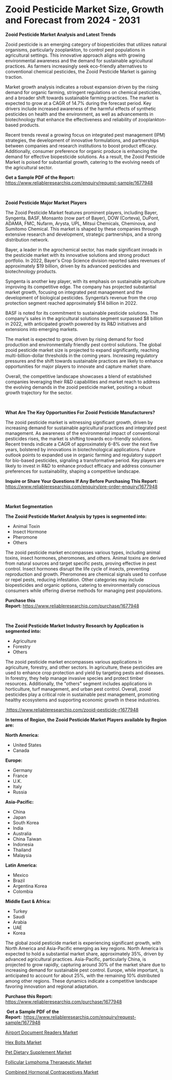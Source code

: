 <p><h1>Zooid Pesticide Market Size, Growth and Forecast from 2024 - 2031</h1></p><p><strong>Zooid Pesticide Market Analysis and Latest Trends</strong></p>
<p><p>Zooid pesticide is an emerging category of biopesticides that utilizes natural organisms, particularly zooplankton, to control pest populations in agricultural settings. This innovative approach aligns with growing environmental awareness and the demand for sustainable agricultural practices. As farmers increasingly seek eco-friendly alternatives to conventional chemical pesticides, the Zooid Pesticide Market is gaining traction.</p><p>Market growth analysis indicates a robust expansion driven by the rising demand for organic farming, stringent regulations on chemical pesticides, and a broader shift towards sustainable farming practices. The market is expected to grow at a CAGR of 14.7% during the forecast period. Key drivers include increased awareness of the harmful effects of synthetic pesticides on health and the environment, as well as advancements in biotechnology that enhance the effectiveness and reliability of zooplankton-based products.</p><p>Recent trends reveal a growing focus on integrated pest management (IPM) strategies, the development of innovative formulations, and partnerships between companies and research institutions to boost product efficacy. Additionally, consumer preference for organic produce is enhancing the demand for effective biopesticide solutions. As a result, the Zooid Pesticide Market is poised for substantial growth, catering to the evolving needs of the agricultural sector.</p></p>
<p><strong>Get a Sample PDF of the Report:&nbsp;</strong> <a href="https://www.reliableresearchiq.com/enquiry/request-sample/1677948?utm_campaign=103&utm_medium=2&utm_source=Github&utm_content=ia&utm_term=14102024&utm_id=zooid-pesticide">https://www.reliableresearchiq.com/enquiry/request-sample/1677948</a></p>
<p>&nbsp;</p>
<p><strong>Zooid Pesticide Major Market Players</strong></p>
<p><p>The Zooid Pesticide Market features prominent players, including Bayer, Syngenta, BASF, Monsanto (now part of Bayer), DOW (Corteva), DuPont, ADAMA, FMC, Nufarm, Arysta, UPL, Mitsui Chemicals, Cheminova, and Sumitomo Chemical. This market is shaped by these companies through extensive research and development, strategic partnerships, and a strong distribution network.</p><p>Bayer, a leader in the agrochemical sector, has made significant inroads in the pesticide market with its innovative solutions and strong product portfolio. In 2022, Bayer's Crop Science division reported sales revenues of approximately $19 billion, driven by its advanced pesticides and biotechnology products.</p><p>Syngenta is another key player, with its emphasis on sustainable agriculture improving its competitive edge. The company has projected substantial market growth, focusing on integrated pest management and the development of biological pesticides. Syngenta’s revenue from the crop protection segment reached approximately $14 billion in 2022.</p><p>BASF is noted for its commitment to sustainable pesticide solutions. The company's sales in the agricultural solutions segment surpassed $8 billion in 2022, with anticipated growth powered by its R&D initiatives and extensions into emerging markets.</p><p>The market is expected to grow, driven by rising demand for food production and environmentally friendly pest control solutions. The global zooid pesticide market size is projected to expand significantly, reaching multi-billion-dollar thresholds in the coming years. Increasing regulatory pressures and the shift towards sustainable practices are likely to enhance opportunities for major players to innovate and capture market share.</p><p>Overall, the competitive landscape showcases a blend of established companies leveraging their R&D capabilities and market reach to address the evolving demands in the zooid pesticide market, positing a robust growth trajectory for the sector.</p></p>
<p>&nbsp;</p>
<p><strong>What Are The Key Opportunities For Zooid Pesticide Manufacturers?</strong></p>
<p><p>The zooid pesticide market is witnessing significant growth, driven by increasing demand for sustainable agricultural practices and integrated pest management. As awareness of the environmental impact of conventional pesticides rises, the market is shifting towards eco-friendly solutions. Recent trends indicate a CAGR of approximately 6-8% over the next five years, bolstered by innovations in biotechnological applications. Future outlook points to expanded use in organic farming and regulatory support for bio-based pesticides, signaling a transformative period. Key players are likely to invest in R&D to enhance product efficacy and address consumer preferences for sustainability, shaping a competitive landscape.</p></p>
<p><strong>Inquire or Share Your Questions If Any Before Purchasing This Report:</strong> <a href="https://www.reliableresearchiq.com/enquiry/pre-order-enquiry/1677948?utm_campaign=103&utm_medium=2&utm_source=Github&utm_content=ia&utm_term=14102024&utm_id=zooid-pesticide">https://www.reliableresearchiq.com/enquiry/pre-order-enquiry/1677948</a></p>
<p>&nbsp;</p>
<p><strong>Market Segmentation</strong></p>
<p><strong>The Zooid Pesticide Market Analysis by types is segmented into:</strong></p>
<p><ul><li>Animal Toxin</li><li>Insect Hormone</li><li>Pheromone</li><li>Others</li></ul></p>
<p><p>The zooid pesticide market encompasses various types, including animal toxins, insect hormones, pheromones, and others. Animal toxins are derived from natural sources and target specific pests, proving effective in pest control. Insect hormones disrupt the life cycle of insects, preventing reproduction and growth. Pheromones are chemical signals used to confuse or repel pests, reducing infestation. Other categories may include biopesticides and organic options, catering to environmentally conscious consumers while offering diverse methods for managing pest populations.</p></p>
<p><strong>Purchase this Report:&nbsp;</strong><a href="https://www.reliableresearchiq.com/purchase/1677948?utm_campaign=103&utm_medium=2&utm_source=Github&utm_content=ia&utm_term=14102024&utm_id=zooid-pesticide">https://www.reliableresearchiq.com/purchase/1677948</a></p>
<p>&nbsp;</p>
<p><strong>The Zooid Pesticide Market Industry Research by Application is segmented into:</strong></p>
<p><ul><li>Agriculture</li><li>Forestry</li><li>Others</li></ul></p>
<p><p>The zooid pesticide market encompasses various applications in agriculture, forestry, and other sectors. In agriculture, these pesticides are used to enhance crop protection and yield by targeting pests and diseases. In forestry, they help manage invasive species and protect timber resources. Additionally, the "others" segment includes applications in horticulture, turf management, and urban pest control. Overall, zooid pesticides play a critical role in sustainable pest management, promoting healthy ecosystems and supporting economic growth in these industries.</p></p>
<p><a href="https://www.reliableresearchiq.com/zooid-pesticide-r1677948?utm_campaign=103&utm_medium=2&utm_source=Github&utm_content=ia&utm_term=14102024&utm_id=zooid-pesticide">&nbsp;https://www.reliableresearchiq.com/zooid-pesticide-r1677948</a></p>
<p><strong>In terms of Region, the Zooid Pesticide Market Players available by Region are:</strong></p>
<p>
    <p> <strong> North America: </strong>
        <ul>
            <li>United States</li>
            <li>Canada</li>
        </ul>
        </p> 
    <p> <strong> Europe: </strong>
        <ul>
            <li>Germany</li>
            <li>France</li>
            <li>U.K.</li>
            <li>Italy</li>
            <li>Russia</li>
        </ul>
        </p> 
    <p> <strong> Asia-Pacific: </strong>
        <ul>
            <li>China</li>
            <li>Japan</li>
            <li>South Korea</li>
            <li>India</li>
            <li>Australia</li>
            <li>China Taiwan</li>
            <li>Indonesia</li>
            <li>Thailand</li>
            <li>Malaysia</li>
        </ul>
        </p> 
    <p> <strong> Latin America: </strong>
        <ul>
            <li>Mexico</li>
            <li>Brazil</li>
            <li>Argentina Korea</li>
            <li>Colombia</li>
        </ul>
        </p> 
    <p> <strong> Middle East & Africa: </strong>
        <ul>
            <li>Turkey</li>
            <li>Saudi</li>
            <li>Arabia</li>
            <li>UAE</li>
            <li>Korea</li>
        </ul>
    </p>
    </p>
<p><p>The global zooid pesticide market is experiencing significant growth, with North America and Asia-Pacific emerging as key regions. North America is expected to hold a substantial market share, approximately 35%, driven by advanced agricultural practices. Asia-Pacific, particularly China, is projected to grow rapidly, capturing around 30% of the market share due to increasing demand for sustainable pest control. Europe, while important, is anticipated to account for about 25%, with the remaining 10% distributed among other regions. These dynamics indicate a competitive landscape favoring innovation and regional adaptation.</p></p>
<p><strong>Purchase this Report: </strong><a href="https://www.reliableresearchiq.com/purchase/1677948?utm_campaign=103&utm_medium=2&utm_source=Github&utm_content=ia&utm_term=14102024&utm_id=zooid-pesticide">https://www.reliableresearchiq.com/purchase/1677948</a></p>
<p>&nbsp;<strong>Get a Sample PDF of the Report:&nbsp;&nbsp;</strong><a href="https://www.reliableresearchiq.com/enquiry/request-sample/1677948?utm_campaign=103&utm_medium=2&utm_source=Github&utm_content=ia&utm_term=14102024&utm_id=zooid-pesticide">https://www.reliableresearchiq.com/enquiry/request-sample/1677948</a></p>
<p><strong></strong></p>
<p><p><a href="https://www.linkedin.com/pulse/airport-document-readers-market-transformation-comparative-bgidf?utm_campaign=103&utm_medium=2&utm_source=Github&utm_content=ia&utm_term=14102024&utm_id=zooid-pesticide">Airport Document Readers Market</a></p><p><a href="https://www.linkedin.com/pulse/hex-bolts-industry-forecast-market-shifts-strategic-imperatives-tpukf?utm_campaign=103&utm_medium=2&utm_source=Github&utm_content=ia&utm_term=14102024&utm_id=zooid-pesticide">Hex Bolts Market</a></p><p><a href="https://github.com/haydee0czminge/Market-Research-Report-List-1/blob/main/pet-dietary-supplement-market.md?utm_campaign=103&utm_medium=2&utm_source=Github&utm_content=ia&utm_term=14102024&utm_id=zooid-pesticide">Pet Dietary Supplement Market</a></p><p><a href="https://github.com/lourdestd6bs/Market-Research-Report-List-1/blob/main/follicular-lymphoma-therapeutic-market.md?utm_campaign=103&utm_medium=2&utm_source=Github&utm_content=ia&utm_term=14102024&utm_id=zooid-pesticide">Follicular Lymphoma Therapeutic Market</a></p><p><a href="https://www.linkedin.com/pulse/combined-hormonal-contraceptives-market-growth-outlook-from-2024-9ouwf?utm_campaign=103&utm_medium=2&utm_source=Github&utm_content=ia&utm_term=14102024&utm_id=zooid-pesticide">Combined Hormonal Contraceptives Market</a></p></p>